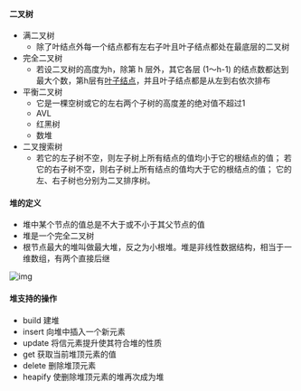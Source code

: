 #### 二叉树

- 满二叉树
  - 除了叶结点外每一个结点都有左右子叶且叶子结点都处在最底层的二叉树
- 完全二叉树
  - 若设二叉树的高度为h，除第 h 层外，其它各层 (1～h-1) 的结点数都达到最大个数，第h层有[叶子结点](https://baike.baidu.com/item/叶子结点)，并且叶子结点都是从左到右依次排布
- 平衡二叉树
  - 它是一棵空树或它的左右两个子树的高度差的绝对值不超过1
  - AVL
  - 红黑树
  - 数堆
- 二叉搜索树
  - 若它的左子树不空，则左子树上所有结点的值均小于它的根结点的值； 若它的右子树不空，则右子树上所有结点的值均大于它的根结点的值； 它的左、右子树也分别为二叉排序树。 

#### 堆的定义

- 堆中某个节点的值总是不大于或不小于其父节点的值
- 堆是一个完全二叉树
- 根节点最大的堆叫做最大堆，反之为小根堆。堆是非线性数据结构，相当于一维数组，有两个直接后继

![img](https://pic1.zhimg.com/80/v2-e7a99fda571a4294e9b2196d58f8e65c_hd.jpg)

#### 堆支持的操作
- build     建堆
- insert    向堆中插入一个新元素
- update    将信元素提升使其符合堆的性质
- get       获取当前堆顶元素的值
- delete    删除堆顶元素
- heapify   使删除堆顶元素的堆再次成为堆
